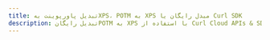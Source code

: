 ---title: تبدیل پاورپوینت بهXPS، POTM به XPS مبدل رایگان یا Curl SDKdescription: تبدیل رایگانPOTM به XPS با استفاده از Curl Cloud APIs & SDK. همچنین اسناد Microsoft PowerPoint را در Cloud ایجاد، ویرایش و رندر کنید.---